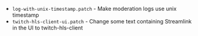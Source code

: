 - `log-with-unix-timestamp.patch` - Make moderation logs use unix timestamp
- `twitch-hls-client-ui.patch` - Change some text containing Streamlink in the UI to twitch-hls-client
